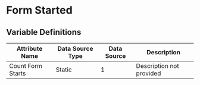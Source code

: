 # Form Started

### 

## Variable Definitions

| Attribute Name|Data Source Type|Data Source|Description|
| --- | --- | --- | --- |
|Count Form Starts|Static|1|Description not provided|



